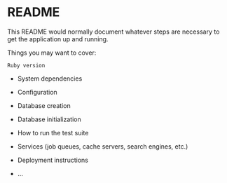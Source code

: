 # README

This README would normally document whatever steps are necessary to get the
application up and running.

Things you may want to cover:

`Ruby version`

* System dependencies

* Configuration

* Database creation

* Database initialization

* How to run the test suite

* Services (job queues, cache servers, search engines, etc.)

* Deployment instructions

* ...
